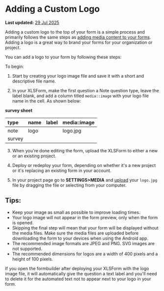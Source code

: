 # Adding a Custom Logo
**Last updated:** <a href="https://github.com/kobotoolbox/docs/blob/47cbc8887d6df73ef3bf760d5a3962b77ab26ed8/source/add_logo.md" class="reference">29 Jul 2025</a>

Adding a custom logo to the top of your form is a simple process and primarily
follows the same steps as [adding media content to your forms](media.md). Adding a logo is a great way to brand your forms for your organization or project.

You can add a logo to your form by following these steps:

To begin:

1. Start by creating your logo image file and save it with a short and descriptive file name.

2. In your XLSForm, make the first question a Note question type, leave the
   label blank, and add a column titled `media::image` with your logo file name
   in the cell. As shown below:

**survey sheet**

| type | name | label | media::image |
| :--- | :--- | :---- | :----------- |
| note | logo |       | logo.jpg     |
| survey|

3. When you're done editing the form, upload the XLSForm to either a new or
   an existing project.

4. Deploy or redeploy your form, depending on whether it's a new project or it's
   replacing an existing form in your account.

5. In your project page go to **SETTINGS>MEDIA** and [upload](media.md) your
   `logo.jpg` file by dragging the file or selecting from your computer.

## Tips:

-   Keep your image as small as possible to improve loading times.
-   Your logo image will not appear in the form preview, only when the form is
    opened.
-   Skipping the final step will mean that your form will be displayed without
    the media files. Make sure the media files are uploaded before downloading
    the form to your devices when using the Android app.
-  The recommended image formats are JPEG and PNG. SVG images are not supported.
- The recommended dimensions for logos are a width of 400 pixels and a height of
   100 pixels.

<p class="note">If you open the formbuilder after deploying your XLSForm with the logo image file, it will automatically give the question a text label and you'll need to delete it for the automated text not to appear next to your logo in your form.</p>
